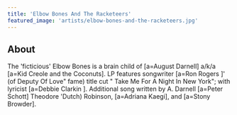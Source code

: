 ```yaml
---
title: 'Elbow Bones And The Racketeers'
featured_image: 'artists/elbow-bones-and-the-racketeers.jpg'
---
```


## About

The 'ficticious' Elbow Bones is a brain child of [a=August Darnell] a/k/a [a=Kid Creole and the Coconuts]. LP  features  songwriter [a=Ron Rogers ]' (of Deputy Of Love" fame)  title cut " Take Me For A Night In New York";  with lyricist [a=Debbie Clarkin ]. Additional song written by A. Darnell  [a=Peter Schott] Theodore 'Dutch) Robinson, [a=Adriana Kaegi], and  [a=Stony Browder].
